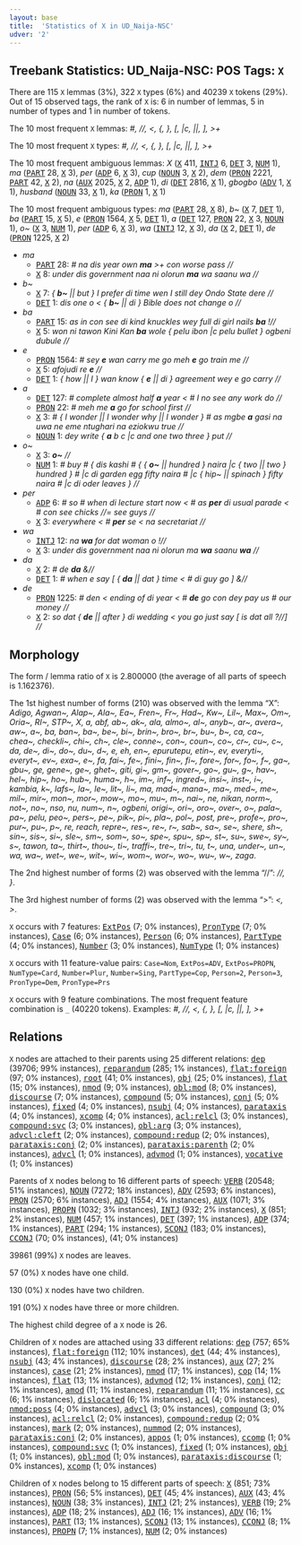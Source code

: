```yaml
---
layout: base
title:  'Statistics of X in UD_Naija-NSC'
udver: '2'
---
```


## Treebank Statistics: UD_Naija-NSC: POS Tags: `X`

There are 115 `X` lemmas (3%), 322 `X` types (6%) and 40239 `X` tokens (29%).
Out of 15 observed tags, the rank of `X` is: 6 in number of lemmas, 5 in number of types and 1 in number of tokens.

The 10 most frequent `X` lemmas: <em>#, //, <, {, }, [, |c, ||, ], >+</em>

The 10 most frequent `X` types:  <em>#, //, <, {, }, [, |c, ||, ], >+</em>

The 10 most frequent ambiguous lemmas: <em>X</em> (<tt><a href="pcm_nsc-pos-X.html">X</a></tt> 411, <tt><a href="pcm_nsc-pos-INTJ.html">INTJ</a></tt> 6, <tt><a href="pcm_nsc-pos-DET.html">DET</a></tt> 3, <tt><a href="pcm_nsc-pos-NUM.html">NUM</a></tt> 1), <em>ma</em> (<tt><a href="pcm_nsc-pos-PART.html">PART</a></tt> 28, <tt><a href="pcm_nsc-pos-X.html">X</a></tt> 3), <em>per</em> (<tt><a href="pcm_nsc-pos-ADP.html">ADP</a></tt> 6, <tt><a href="pcm_nsc-pos-X.html">X</a></tt> 3), <em>cup</em> (<tt><a href="pcm_nsc-pos-NOUN.html">NOUN</a></tt> 3, <tt><a href="pcm_nsc-pos-X.html">X</a></tt> 2), <em>dem</em> (<tt><a href="pcm_nsc-pos-PRON.html">PRON</a></tt> 2221, <tt><a href="pcm_nsc-pos-PART.html">PART</a></tt> 42, <tt><a href="pcm_nsc-pos-X.html">X</a></tt> 2), <em>na</em> (<tt><a href="pcm_nsc-pos-AUX.html">AUX</a></tt> 2025, <tt><a href="pcm_nsc-pos-X.html">X</a></tt> 2, <tt><a href="pcm_nsc-pos-ADP.html">ADP</a></tt> 1), <em>di</em> (<tt><a href="pcm_nsc-pos-DET.html">DET</a></tt> 2816, <tt><a href="pcm_nsc-pos-X.html">X</a></tt> 1), <em>gbogbo</em> (<tt><a href="pcm_nsc-pos-ADV.html">ADV</a></tt> 1, <tt><a href="pcm_nsc-pos-X.html">X</a></tt> 1), <em>husband</em> (<tt><a href="pcm_nsc-pos-NOUN.html">NOUN</a></tt> 33, <tt><a href="pcm_nsc-pos-X.html">X</a></tt> 1), <em>ka</em> (<tt><a href="pcm_nsc-pos-PRON.html">PRON</a></tt> 1, <tt><a href="pcm_nsc-pos-X.html">X</a></tt> 1)

The 10 most frequent ambiguous types:  <em>ma</em> (<tt><a href="pcm_nsc-pos-PART.html">PART</a></tt> 28, <tt><a href="pcm_nsc-pos-X.html">X</a></tt> 8), <em>b~</em> (<tt><a href="pcm_nsc-pos-X.html">X</a></tt> 7, <tt><a href="pcm_nsc-pos-DET.html">DET</a></tt> 1), <em>ba</em> (<tt><a href="pcm_nsc-pos-PART.html">PART</a></tt> 15, <tt><a href="pcm_nsc-pos-X.html">X</a></tt> 5), <em>e</em> (<tt><a href="pcm_nsc-pos-PRON.html">PRON</a></tt> 1564, <tt><a href="pcm_nsc-pos-X.html">X</a></tt> 5, <tt><a href="pcm_nsc-pos-DET.html">DET</a></tt> 1), <em>a</em> (<tt><a href="pcm_nsc-pos-DET.html">DET</a></tt> 127, <tt><a href="pcm_nsc-pos-PRON.html">PRON</a></tt> 22, <tt><a href="pcm_nsc-pos-X.html">X</a></tt> 3, <tt><a href="pcm_nsc-pos-NOUN.html">NOUN</a></tt> 1), <em>o~</em> (<tt><a href="pcm_nsc-pos-X.html">X</a></tt> 3, <tt><a href="pcm_nsc-pos-NUM.html">NUM</a></tt> 1), <em>per</em> (<tt><a href="pcm_nsc-pos-ADP.html">ADP</a></tt> 6, <tt><a href="pcm_nsc-pos-X.html">X</a></tt> 3), <em>wa</em> (<tt><a href="pcm_nsc-pos-INTJ.html">INTJ</a></tt> 12, <tt><a href="pcm_nsc-pos-X.html">X</a></tt> 3), <em>da</em> (<tt><a href="pcm_nsc-pos-X.html">X</a></tt> 2, <tt><a href="pcm_nsc-pos-DET.html">DET</a></tt> 1), <em>de</em> (<tt><a href="pcm_nsc-pos-PRON.html">PRON</a></tt> 1225, <tt><a href="pcm_nsc-pos-X.html">X</a></tt> 2)


* <em>ma</em>
  * <tt><a href="pcm_nsc-pos-PART.html">PART</a></tt> 28: <em># na dis year own <b>ma</b> >+ con worse pass //</em>
  * <tt><a href="pcm_nsc-pos-X.html">X</a></tt> 8: <em>under dis government naa ni olorun <b>ma</b> wa saanu wa //</em>
* <em>b~</em>
  * <tt><a href="pcm_nsc-pos-X.html">X</a></tt> 7: <em>{ <b>b~</b> || but } I prefer di time wen I still dey Ondo State dere //</em>
  * <tt><a href="pcm_nsc-pos-DET.html">DET</a></tt> 1: <em>dis one o < { <b>b~</b> || di } Bible does not change o //</em>
* <em>ba</em>
  * <tt><a href="pcm_nsc-pos-PART.html">PART</a></tt> 15: <em>as in con see di kind knuckles wey full di girl nails <b>ba</b> !//</em>
  * <tt><a href="pcm_nsc-pos-X.html">X</a></tt> 5: <em>won ni tawon Kini Kan <b>ba</b> wole { pelu ibon |c pelu bullet } ogbeni dubule //</em>
* <em>e</em>
  * <tt><a href="pcm_nsc-pos-PRON.html">PRON</a></tt> 1564: <em># sey <b>e</b> wan carry me go meh <b>e</b> go train me //</em>
  * <tt><a href="pcm_nsc-pos-X.html">X</a></tt> 5: <em>afojudi re <b>e</b> //</em>
  * <tt><a href="pcm_nsc-pos-DET.html">DET</a></tt> 1: <em>{ how || I } wan know { <b>e</b> || di } agreement wey e go carry //</em>
* <em>a</em>
  * <tt><a href="pcm_nsc-pos-DET.html">DET</a></tt> 127: <em># complete almost half <b>a</b> year < # I no see any work do //</em>
  * <tt><a href="pcm_nsc-pos-PRON.html">PRON</a></tt> 22: <em># meh me <b>a</b> go for school first //</em>
  * <tt><a href="pcm_nsc-pos-X.html">X</a></tt> 3: <em># { I wonder || I wonder why || I wonder } # as mgbe <b>a</b> gasi na uwa ne eme ntughari na eziokwu true //</em>
  * <tt><a href="pcm_nsc-pos-NOUN.html">NOUN</a></tt> 1: <em>dey write { <b>a</b> b c |c and one two three } put //</em>
* <em>o~</em>
  * <tt><a href="pcm_nsc-pos-X.html">X</a></tt> 3: <em><b>o~</b> //</em>
  * <tt><a href="pcm_nsc-pos-NUM.html">NUM</a></tt> 1: <em># buy # { dis kashi # { { <b>o~</b> || hundred } naira |c { two || two } hundred } # |c di garden egg fifty naira # |c { hip~ || spinach } fifty naira # |c di oder leaves } //</em>
* <em>per</em>
  * <tt><a href="pcm_nsc-pos-ADP.html">ADP</a></tt> 6: <em># so # when di lecture start now < # as <b>per</b> di usual parade < # con see chicks //= see guys //</em>
  * <tt><a href="pcm_nsc-pos-X.html">X</a></tt> 3: <em>everywhere < # <b>per</b> se < na secretariat //</em>
* <em>wa</em>
  * <tt><a href="pcm_nsc-pos-INTJ.html">INTJ</a></tt> 12: <em>na <b>wa</b> for dat woman o !//</em>
  * <tt><a href="pcm_nsc-pos-X.html">X</a></tt> 3: <em>under dis government naa ni olorun ma <b>wa</b> saanu <b>wa</b> //</em>
* <em>da</em>
  * <tt><a href="pcm_nsc-pos-X.html">X</a></tt> 2: <em># de <b>da</b> &//</em>
  * <tt><a href="pcm_nsc-pos-DET.html">DET</a></tt> 1: <em># when e say [ { <b>da</b> || dat } time < # di guy go ] &//</em>
* <em>de</em>
  * <tt><a href="pcm_nsc-pos-PRON.html">PRON</a></tt> 1225: <em># den < ending of di year < # <b>de</b> go con dey pay us # our money //</em>
  * <tt><a href="pcm_nsc-pos-X.html">X</a></tt> 2: <em>so dat { <b>de</b> || after } di wedding < you go just say [ is dat all ?//] //</em>

## Morphology

The form / lemma ratio of `X` is 2.800000 (the average of all parts of speech is 1.162376).

The 1st highest number of forms (210) was observed with the lemma “X”: <em>Adigo, Agwan~, Alap~, Ala~, Ea~, Fren~, Fr~, Had~, Kw~, Lil~, Max~, Om~, Oria~, RI~, STP~, X, a, abf, ab~, ak~, ala, almo~, al~, anyb~, ar~, avera~, aw~, a~, ba, ban~, ba~, be~, bi~, brin~, bro~, br~, bu~, b~, ca, ca~, chea~, checkli~, chi~, ch~, cle~, conne~, con~, coun~, co~, cr~, cu~, c~, da, de~, di~, do~, du~, d~, e, eh, en~, epurutepu, etin~, ev, everyti~, everyt~, ev~, exa~, e~, fa, fai~, fe~, fini~, fin~, fi~, fore~, for~, fo~, f~, ga~, gbu~, ge, gene~, ge~, ghet~, giti, gi~, gm~, gover~, go~, gu~, g~, hav~, hel~, hip~, ho~, hub~, huma~, h~, im~, inf~, ingred~, insi~, inst~, i~, kambia, k~, lafs~, la~, le~, lit~, li~, ma, mad~, mana~, ma~, med~, me~, mil~, mir~, mon~, mor~, mow~, mo~, mu~, m~, nai~, ne, nikan, norm~, not~, no~, nso, nu, num~, n~, ogbeni, origi~, ori~, oro~, over~, o~, pala~, pa~, pelu, peo~, pers~, pe~, pik~, pi~, pla~, pol~, post, pre~, profe~, pro~, pur~, pu~, p~, re, reach, repre~, res~, re~, r~, sab~, sa~, se~, shere, sh~, sin~, sis~, si~, sle~, sm~, som~, so~, spe~, spu~, sp~, st~, su~, swe~, sy~, s~, tawon, ta~, thirt~, thou~, ti~, traffi~, tre~, tri~, tu, t~, una, under~, un~, wa, wa~, wet~, we~, wit~, wi~, wom~, wor~, wo~, wu~, w~, zaga</em>.

The 2nd highest number of forms (2) was observed with the lemma “//”: <em>//, }</em>.

The 3rd highest number of forms (2) was observed with the lemma “>”: <em><, ></em>.

`X` occurs with 7 features: <tt><a href="pcm_nsc-feat-ExtPos.html">ExtPos</a></tt> (7; 0% instances), <tt><a href="pcm_nsc-feat-PronType.html">PronType</a></tt> (7; 0% instances), <tt><a href="pcm_nsc-feat-Case.html">Case</a></tt> (6; 0% instances), <tt><a href="pcm_nsc-feat-Person.html">Person</a></tt> (6; 0% instances), <tt><a href="pcm_nsc-feat-PartType.html">PartType</a></tt> (4; 0% instances), <tt><a href="pcm_nsc-feat-Number.html">Number</a></tt> (3; 0% instances), <tt><a href="pcm_nsc-feat-NumType.html">NumType</a></tt> (1; 0% instances)

`X` occurs with 11 feature-value pairs: `Case=Nom`, `ExtPos=ADV`, `ExtPos=PROPN`, `NumType=Card`, `Number=Plur`, `Number=Sing`, `PartType=Cop`, `Person=2`, `Person=3`, `PronType=Dem`, `PronType=Prs`

`X` occurs with 9 feature combinations.
The most frequent feature combination is `_` (40220 tokens).
Examples: <em>#, //, <, {, }, [, |c, ||, ], >+</em>


## Relations

`X` nodes are attached to their parents using 25 different relations: <tt><a href="pcm_nsc-dep-dep.html">dep</a></tt> (39706; 99% instances), <tt><a href="pcm_nsc-dep-reparandum.html">reparandum</a></tt> (285; 1% instances), <tt><a href="pcm_nsc-dep-flat-foreign.html">flat:foreign</a></tt> (97; 0% instances), <tt><a href="pcm_nsc-dep-root.html">root</a></tt> (41; 0% instances), <tt><a href="pcm_nsc-dep-obj.html">obj</a></tt> (25; 0% instances), <tt><a href="pcm_nsc-dep-flat.html">flat</a></tt> (15; 0% instances), <tt><a href="pcm_nsc-dep-nmod.html">nmod</a></tt> (9; 0% instances), <tt><a href="pcm_nsc-dep-obl-mod.html">obl:mod</a></tt> (8; 0% instances), <tt><a href="pcm_nsc-dep-discourse.html">discourse</a></tt> (7; 0% instances), <tt><a href="pcm_nsc-dep-compound.html">compound</a></tt> (5; 0% instances), <tt><a href="pcm_nsc-dep-conj.html">conj</a></tt> (5; 0% instances), <tt><a href="pcm_nsc-dep-fixed.html">fixed</a></tt> (4; 0% instances), <tt><a href="pcm_nsc-dep-nsubj.html">nsubj</a></tt> (4; 0% instances), <tt><a href="pcm_nsc-dep-parataxis.html">parataxis</a></tt> (4; 0% instances), <tt><a href="pcm_nsc-dep-xcomp.html">xcomp</a></tt> (4; 0% instances), <tt><a href="pcm_nsc-dep-acl-relcl.html">acl:relcl</a></tt> (3; 0% instances), <tt><a href="pcm_nsc-dep-compound-svc.html">compound:svc</a></tt> (3; 0% instances), <tt><a href="pcm_nsc-dep-obl-arg.html">obl:arg</a></tt> (3; 0% instances), <tt><a href="pcm_nsc-dep-advcl-cleft.html">advcl:cleft</a></tt> (2; 0% instances), <tt><a href="pcm_nsc-dep-compound-redup.html">compound:redup</a></tt> (2; 0% instances), <tt><a href="pcm_nsc-dep-parataxis-conj.html">parataxis:conj</a></tt> (2; 0% instances), <tt><a href="pcm_nsc-dep-parataxis-parenth.html">parataxis:parenth</a></tt> (2; 0% instances), <tt><a href="pcm_nsc-dep-advcl.html">advcl</a></tt> (1; 0% instances), <tt><a href="pcm_nsc-dep-advmod.html">advmod</a></tt> (1; 0% instances), <tt><a href="pcm_nsc-dep-vocative.html">vocative</a></tt> (1; 0% instances)

Parents of `X` nodes belong to 16 different parts of speech: <tt><a href="pcm_nsc-pos-VERB.html">VERB</a></tt> (20548; 51% instances), <tt><a href="pcm_nsc-pos-NOUN.html">NOUN</a></tt> (7272; 18% instances), <tt><a href="pcm_nsc-pos-ADV.html">ADV</a></tt> (2593; 6% instances), <tt><a href="pcm_nsc-pos-PRON.html">PRON</a></tt> (2570; 6% instances), <tt><a href="pcm_nsc-pos-ADJ.html">ADJ</a></tt> (1554; 4% instances), <tt><a href="pcm_nsc-pos-AUX.html">AUX</a></tt> (1071; 3% instances), <tt><a href="pcm_nsc-pos-PROPN.html">PROPN</a></tt> (1032; 3% instances), <tt><a href="pcm_nsc-pos-INTJ.html">INTJ</a></tt> (932; 2% instances), <tt><a href="pcm_nsc-pos-X.html">X</a></tt> (851; 2% instances), <tt><a href="pcm_nsc-pos-NUM.html">NUM</a></tt> (457; 1% instances), <tt><a href="pcm_nsc-pos-DET.html">DET</a></tt> (397; 1% instances), <tt><a href="pcm_nsc-pos-ADP.html">ADP</a></tt> (374; 1% instances), <tt><a href="pcm_nsc-pos-PART.html">PART</a></tt> (294; 1% instances), <tt><a href="pcm_nsc-pos-SCONJ.html">SCONJ</a></tt> (183; 0% instances), <tt><a href="pcm_nsc-pos-CCONJ.html">CCONJ</a></tt> (70; 0% instances),  (41; 0% instances)

39861 (99%) `X` nodes are leaves.

57 (0%) `X` nodes have one child.

130 (0%) `X` nodes have two children.

191 (0%) `X` nodes have three or more children.

The highest child degree of a `X` node is 26.

Children of `X` nodes are attached using 33 different relations: <tt><a href="pcm_nsc-dep-dep.html">dep</a></tt> (757; 65% instances), <tt><a href="pcm_nsc-dep-flat-foreign.html">flat:foreign</a></tt> (112; 10% instances), <tt><a href="pcm_nsc-dep-det.html">det</a></tt> (44; 4% instances), <tt><a href="pcm_nsc-dep-nsubj.html">nsubj</a></tt> (43; 4% instances), <tt><a href="pcm_nsc-dep-discourse.html">discourse</a></tt> (28; 2% instances), <tt><a href="pcm_nsc-dep-aux.html">aux</a></tt> (27; 2% instances), <tt><a href="pcm_nsc-dep-case.html">case</a></tt> (21; 2% instances), <tt><a href="pcm_nsc-dep-nmod.html">nmod</a></tt> (17; 1% instances), <tt><a href="pcm_nsc-dep-cop.html">cop</a></tt> (14; 1% instances), <tt><a href="pcm_nsc-dep-flat.html">flat</a></tt> (13; 1% instances), <tt><a href="pcm_nsc-dep-advmod.html">advmod</a></tt> (12; 1% instances), <tt><a href="pcm_nsc-dep-conj.html">conj</a></tt> (12; 1% instances), <tt><a href="pcm_nsc-dep-amod.html">amod</a></tt> (11; 1% instances), <tt><a href="pcm_nsc-dep-reparandum.html">reparandum</a></tt> (11; 1% instances), <tt><a href="pcm_nsc-dep-cc.html">cc</a></tt> (6; 1% instances), <tt><a href="pcm_nsc-dep-dislocated.html">dislocated</a></tt> (6; 1% instances), <tt><a href="pcm_nsc-dep-acl.html">acl</a></tt> (4; 0% instances), <tt><a href="pcm_nsc-dep-nmod-poss.html">nmod:poss</a></tt> (4; 0% instances), <tt><a href="pcm_nsc-dep-advcl.html">advcl</a></tt> (3; 0% instances), <tt><a href="pcm_nsc-dep-compound.html">compound</a></tt> (3; 0% instances), <tt><a href="pcm_nsc-dep-acl-relcl.html">acl:relcl</a></tt> (2; 0% instances), <tt><a href="pcm_nsc-dep-compound-redup.html">compound:redup</a></tt> (2; 0% instances), <tt><a href="pcm_nsc-dep-mark.html">mark</a></tt> (2; 0% instances), <tt><a href="pcm_nsc-dep-nummod.html">nummod</a></tt> (2; 0% instances), <tt><a href="pcm_nsc-dep-parataxis-conj.html">parataxis:conj</a></tt> (2; 0% instances), <tt><a href="pcm_nsc-dep-appos.html">appos</a></tt> (1; 0% instances), <tt><a href="pcm_nsc-dep-ccomp.html">ccomp</a></tt> (1; 0% instances), <tt><a href="pcm_nsc-dep-compound-svc.html">compound:svc</a></tt> (1; 0% instances), <tt><a href="pcm_nsc-dep-fixed.html">fixed</a></tt> (1; 0% instances), <tt><a href="pcm_nsc-dep-obj.html">obj</a></tt> (1; 0% instances), <tt><a href="pcm_nsc-dep-obl-mod.html">obl:mod</a></tt> (1; 0% instances), <tt><a href="pcm_nsc-dep-parataxis-discourse.html">parataxis:discourse</a></tt> (1; 0% instances), <tt><a href="pcm_nsc-dep-xcomp.html">xcomp</a></tt> (1; 0% instances)

Children of `X` nodes belong to 15 different parts of speech: <tt><a href="pcm_nsc-pos-X.html">X</a></tt> (851; 73% instances), <tt><a href="pcm_nsc-pos-PRON.html">PRON</a></tt> (56; 5% instances), <tt><a href="pcm_nsc-pos-DET.html">DET</a></tt> (45; 4% instances), <tt><a href="pcm_nsc-pos-AUX.html">AUX</a></tt> (43; 4% instances), <tt><a href="pcm_nsc-pos-NOUN.html">NOUN</a></tt> (38; 3% instances), <tt><a href="pcm_nsc-pos-INTJ.html">INTJ</a></tt> (21; 2% instances), <tt><a href="pcm_nsc-pos-VERB.html">VERB</a></tt> (19; 2% instances), <tt><a href="pcm_nsc-pos-ADP.html">ADP</a></tt> (18; 2% instances), <tt><a href="pcm_nsc-pos-ADJ.html">ADJ</a></tt> (16; 1% instances), <tt><a href="pcm_nsc-pos-ADV.html">ADV</a></tt> (16; 1% instances), <tt><a href="pcm_nsc-pos-PART.html">PART</a></tt> (13; 1% instances), <tt><a href="pcm_nsc-pos-SCONJ.html">SCONJ</a></tt> (13; 1% instances), <tt><a href="pcm_nsc-pos-CCONJ.html">CCONJ</a></tt> (8; 1% instances), <tt><a href="pcm_nsc-pos-PROPN.html">PROPN</a></tt> (7; 1% instances), <tt><a href="pcm_nsc-pos-NUM.html">NUM</a></tt> (2; 0% instances)

